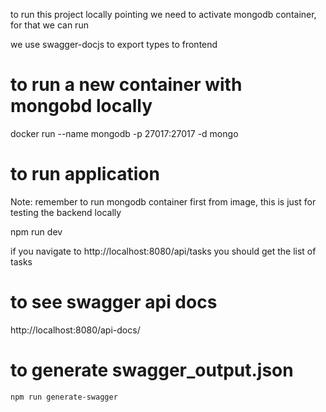 to run this project locally pointing we need to activate mongodb container, for that we can run

we use swagger-docjs to export types to frontend

# to run a new container with mongobd locally

docker run --name mongodb -p 27017:27017 -d mongo 

# to run application

Note: remember to run mongodb container first from image, this is just for testing the backend locally

npm run dev 

if you navigate to http://localhost:8080/api/tasks you should get the list of tasks

# to see swagger api docs

http://localhost:8080/api-docs/

# to generate swagger_output.json

```bash
npm run generate-swagger
```
